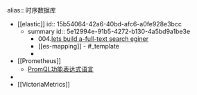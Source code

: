 alias:: 时序数据库

- [[elastic]]
  id:: 15b54064-42a6-40bd-afc6-a0fe928e3bcc
	- summary
	  id:: 5e12994e-91b5-4272-b130-4a5bd9a1be3e
		- 004.[lets build a-full-text search eginer](https://artem.krylysov.com/blog/2020/07/28/lets-build-a-full-text-search-engine/)
		- [[es-mapping]] - #_template
		-
- [[Prometheus]]
	- [PromQL功能表达式语言](https://blog.csdn.net/zhouwenjun0820/article/details/105823389)
-
- [[VictoriaMetrics]]